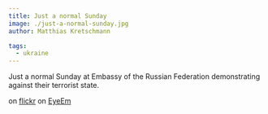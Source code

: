 ```yaml
---
title: Just a normal Sunday
image: ./just-a-normal-sunday.jpg
author: Matthias Kretschmann

tags:
  - ukraine
---
```


Just a normal Sunday at Embassy of the Russian Federation demonstrating against their terrorist state.

on [flickr](http://www.flickr.com/photos/krema/12879519993/)
on [EyeEm](http://www.eyeem.com/p/31278595)
